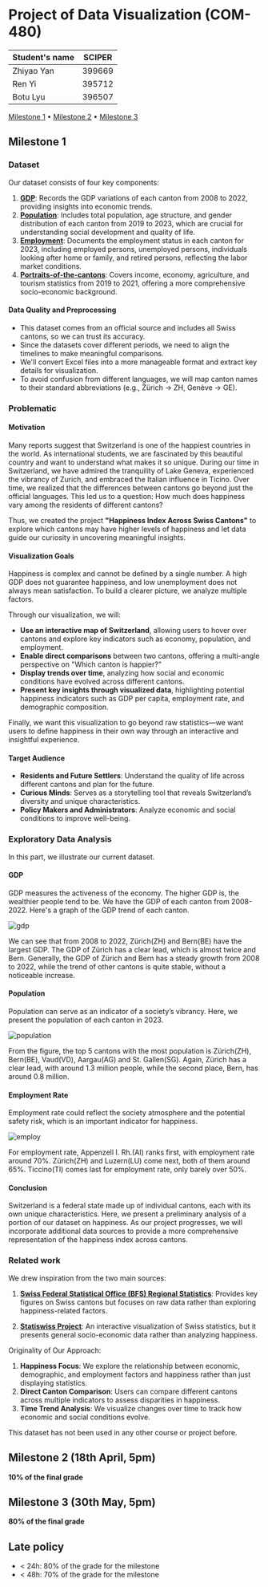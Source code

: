 # Project of Data Visualization (COM-480)

| Student's name | SCIPER |
| -------------- | ------ |
| Zhiyao Yan | 399669 |
| Ren Yi |395712 |
| Botu Lyu | 396507 |

[Milestone 1](#milestone-1) • [Milestone 2](#Milestone-2) • [Milestone 3](#Milestone-3)

## Milestone 1


### Dataset

Our dataset consists of four key components:

1. [**GDP**](https://opendata.swiss/en/dataset/bruttoinlandsprodukt-bip-nach-grossregion-und-kanton5): Records the GDP variations of each canton from 2008 to 2022, providing insights into economic trends.
2. [**Population**](https://www.bfs.admin.ch/news/en/2024-0234): Includes total population, age structure, and gender distribution of each canton from 2019 to 2023, which are crucial for understanding social development and quality of life.
3. [**Employment**](https://www.bfs.admin.ch/bfs/en/home/statistics/work-income/employment-working-hours/economically-active-population/economically-active-persons-canton.html): Documents the employment status in each canton for 2023, including employed persons, unemployed persons, individuals looking after home or family, and retired persons, reflecting the labor market conditions.
4. [**Portraits-of-the-cantons**](https://www.bfs.admin.ch/bfs/en/home/statistics/regional-statistics/regional-portraits-key-figures/cantons.html): Covers income, economy, agriculture, and tourism statistics from 2019 to 2021, offering a more comprehensive socio-economic background.

#### Data Quality and Preprocessing

- This dataset comes from an official source and includes all Swiss cantons, so we can trust its accuracy.
- Since the datasets cover different periods, we need to align the timelines to make meaningful comparisons.
- We'll convert Excel files into a more manageable format and extract key details for visualization.
- To avoid confusion from different languages, we will map canton names to their standard abbreviations (e.g., Zürich → ZH, Genève → GE).

### Problematic

#### Motivation

Many reports suggest that Switzerland is one of the happiest countries in the world. As international students, we are fascinated by this beautiful country and want to understand what makes it so unique. During our time in Switzerland, we have admired the tranquility of Lake Geneva, experienced the vibrancy of Zurich, and embraced the Italian influence in Ticino. Over time, we realized that the differences between cantons go beyond just the official languages. This led us to a question: How much does happiness vary among the residents of different cantons?

Thus, we created the project **"Happiness Index Across Swiss Cantons"** to explore which cantons may have higher levels of happiness and let data guide our curiosity in uncovering meaningful insights.

#### Visualization Goals

Happiness is complex and cannot be defined by a single number. A high GDP does not guarantee happiness, and low unemployment does not always mean satisfaction. To build a clearer picture, we analyze multiple factors.

Through our visualization, we will:

- **Use an interactive map of Switzerland**, allowing users to hover over cantons and explore key indicators such as economy, population, and employment.
- **Enable direct comparisons** between two cantons, offering a multi-angle perspective on "Which canton is happier?"
- **Display trends over time**, analyzing how social and economic conditions have evolved across different cantons.
- **Present key insights through visualized data**, highlighting potential happiness indicators such as GDP per capita, employment rate, and demographic composition.

Finally, we want this visualization to go beyond raw statistics—we want users to define happiness in their own way through an interactive and insightful experience.

#### Target Audience

- **Residents and Future Settlers**: Understand the quality of life across different cantons and plan for the future.
- **Curious Minds**: Serves as a storytelling tool that reveals Switzerland’s diversity and unique characteristics.
- **Policy Makers and Administrators**: Analyze economic and social conditions to improve well-being.

### Exploratory Data Analysis

In this part, we illustrate our current dataset.

#### GDP

GDP measures the activeness of the economy. The higher GDP is, the wealthier people tend to be. We have the GDP of each canton from 2008-2022. Here's a graph of the GDP trend of each canton.

![gdp](./fig/gdp_per_canton.png)

We can see that from 2008 to 2022, Zürich(ZH) and Bern(BE) have the largest GDP. The GDP of Zürich has a clear lead, which is almost twice and Bern. Generally, the GDP of Zürich and Bern has a steady growth from 2008 to 2022, while the trend of other cantons is quite stable, without a noticeable increase.

#### Population

Population can serve as an indicator of a society’s vibrancy. Here, we present the population of each canton in 2023.

![population](./fig/population_per_canton.png)

From the figure, the top 5 cantons with the most population is Zürich(ZH), Bern(BE), Vaud(VD), Aargau(AG) and St. Gallen(SG). Again, Zürich has a clear lead, with around 1.3 million people, while the second place, Bern, has around 0.8 million.

#### Employment Rate

Employment rate could reflect the society atmosphere and the potential safety risk, which is an important indicator for happiness.

![employ](./fig/employment_rate_per_canton.png)

For employment rate, Appenzell I. Rh.(AI) ranks first, with employment rate around 70%. Zürich(ZH) and Luzern(LU) come next, both of them around 65%. Ticcino(TI) comes last for employment rate, only barely over 50%.


#### Conclusion

Switzerland is a federal state made up of individual cantons, each with its own unique characteristics. Here, we present a preliminary analysis of a portion of our dataset on happiness. As our project progresses, we will incorporate additional data sources to provide a more comprehensive representation of the happiness index across cantons.

### Related work

We drew inspiration from the two main sources:

1. [**Swiss Federal Statistical Office (BFS) Regional Statistics**](https://www.bfs.admin.ch/bfs/en/home/statistics/regional-statistics/regional-portraits-key-figures/cantons.html): Provides key figures on Swiss cantons but focuses on raw data rather than exploring happiness-related factors.

2. [**Statiswiss Project**](https://com-480-data-visualization.github.io/com-480-project-statiswiss/): An interactive visualization of Swiss statistics, but it presents general socio-economic data rather than analyzing happiness.

Originality of Our Approach:

1. **Happiness Focus**: We explore the relationship between economic, demographic, and employment factors and happiness rather than just displaying statistics.
2. **Direct Canton Comparison**: Users can compare different cantons across multiple indicators to assess disparities in happiness.
3. **Time Trend Analysis**: We visualize changes over time to track how economic and social conditions evolve.

This dataset has not been used in any other course or project before.



## Milestone 2 (18th April, 5pm)

**10% of the final grade**


## Milestone 3 (30th May, 5pm)

**80% of the final grade**


## Late policy

- < 24h: 80% of the grade for the milestone
- < 48h: 70% of the grade for the milestone

